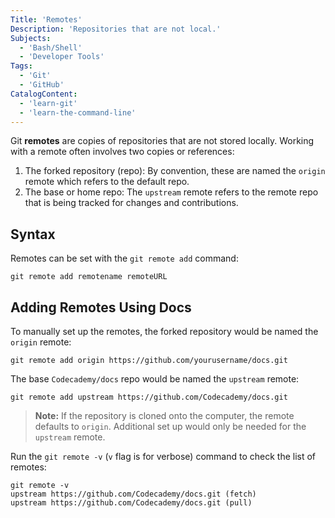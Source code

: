 ```yaml
---
Title: 'Remotes'
Description: 'Repositories that are not local.'
Subjects:
  - 'Bash/Shell'
  - 'Developer Tools'
Tags:
  - 'Git'
  - 'GitHub'
CatalogContent:
  - 'learn-git'
  - 'learn-the-command-line'
---
```


Git **remotes** are copies of repositories that are not stored locally. Working with a remote often involves two copies or references:

1. The forked repository (repo): By convention, these are named the `origin` remote which refers to the default repo.
2. The base or home repo: The `upstream` remote refers to the remote repo that is being tracked for changes and contributions.

## Syntax

Remotes can be set with the `git remote add` command:

```shell
git remote add remotename remoteURL
```

## Adding Remotes Using Docs

To manually set up the remotes, the forked repository would be named the `origin` remote:

```pseudo
git remote add origin https://github.com/yourusername/docs.git
```

The base `Codecademy/docs` repo would be named the `upstream` remote:

```shell
git remote add upstream https://github.com/Codecademy/docs.git
```

> **Note:** If the repository is cloned onto the computer, the remote defaults to `origin`. Additional set up would only be needed for the `upstream` remote.

Run the `git remote -v` (`v` flag is for verbose) command to check the list of remotes:

```shell
git remote -v
upstream https://github.com/Codecademy/docs.git (fetch)
upstream https://github.com/Codecademy/docs.git (pull)
```
